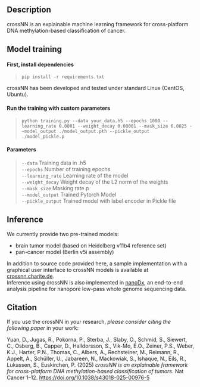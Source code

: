 
## Description
crossNN is an explainable machine learning framework for cross-platform DNA methylation-based classification of cancer. 

## Model training

#### First, install dependencies
>`pip install -r requirements.txt`

crossNN has been developed and tested under standard Linux (CentOS, Ubuntu).

#### Run the training with custom parameters
> `python training.py --data your_data.h5 --epochs 1000 --learning_rate 0.0001 --weight_decay 0.00001 --mask_size 0.0025 --model_output ./model_output.pth --pickle_output ./model_pickle.p`

#### Parameters
> `--data`  Training data in .h5  
> `--epochs`    Number of training epochs  
> `--learning_rate` Learning rate of the model   
> `--weight_decay` Weight decay of the L2 norm of the weights  
> `--mask_size` Masking rate p  
> `--model_output` Trained Pytorch Model    
> `--pickle_output` Trained model with label encoder in Pickle file  

## Inference

We currently provide two pre-trained models:
- brain tumor model (based on Heidelberg v11b4 reference set)
- pan-cancer model (Berlin v5i assembly)

In addition to source code provided here, a sample implementation with a graphical user interface to crossNN models is available at [crossnn.charite.de](https://crossnn.charite.de).   
Inference using crossNN is also implemented in [nanoDx](https://gitlab.com/pesk/nanoDx), an end-to-end analysis pipeline for nanopore low-pass whole genome sequencing data.

## Citation
If you use the crossNN in your research, _please consider citing the following paper_ in your work:

Yuan, D., Jugas, R., Pokorna, P., Sterba, J., Slaby, O., Schmid, S., Siewert, C., Osberg, B., Capper, D., Halldorsson, S., Vik-Mo, E.O., Zeiner, P.S., Weber, K.J., Harter, P.N., Thomas, C., Albers, A., Rechsteiner, M., Reimann, R., Appelt, A., Schüller, U., Jabareen, N., Mackowiak, S., Ishaque, N., Eils, R., Lukassen, S., Euskirchen, P. (2025) _crossNN is an explainable framework for cross-platform DNA methylation-based classification of tumors_. Nat Cancer 1–12. https://doi.org/10.1038/s43018-025-00976-5


